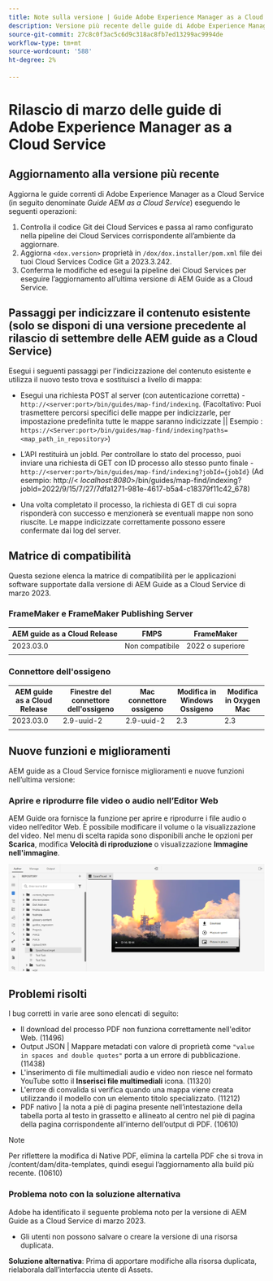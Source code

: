 ```yaml
---
title: Note sulla versione | Guide Adobe Experience Manager as a Cloud Service, versione di marzo 2023
description: Versione più recente delle guide di Adobe Experience Manager as a Cloud Service
source-git-commit: 27c8c0f3ac5c6d9c318ac8fb7ed13299ac9994de
workflow-type: tm+mt
source-wordcount: '588'
ht-degree: 2%

---
```


# Rilascio di marzo delle guide di Adobe Experience Manager as a Cloud Service

## Aggiornamento alla versione più recente

Aggiorna le guide correnti di Adobe Experience Manager as a Cloud Service (in seguito denominate *Guide AEM as a Cloud Service*) eseguendo le seguenti operazioni:
1. Controlla il codice Git dei Cloud Services e passa al ramo configurato nella pipeline dei Cloud Services corrispondente all’ambiente da aggiornare.
2. Aggiorna `<dox.version>` proprietà in `/dox/dox.installer/pom.xml` file dei tuoi Cloud Services Codice Git a 2023.3.242.
3. Conferma le modifiche ed esegui la pipeline dei Cloud Services per eseguire l’aggiornamento all’ultima versione di AEM Guide as a Cloud Service.

## Passaggi per indicizzare il contenuto esistente (solo se disponi di una versione precedente al rilascio di settembre delle AEM guide as a Cloud Service)

Esegui i seguenti passaggi per l’indicizzazione del contenuto esistente e utilizza il nuovo testo trova e sostituisci a livello di mappa:

* Esegui una richiesta POST al server (con autenticazione corretta) - `http://<server:port>/bin/guides/map-find/indexing`.
(Facoltativo: Puoi trasmettere percorsi specifici delle mappe per indicizzarle, per impostazione predefinita tutte le mappe saranno indicizzate || Esempio : `https://<Server:port>/bin/guides/map-find/indexing?paths=<map_path_in_repository>`)

* L’API restituirà un jobId. Per controllare lo stato del processo, puoi inviare una richiesta di GET con ID processo allo stesso punto finale - `http://<server:port>/bin/guides/map-find/indexing?jobId={jobId}`
(Ad esempio: http://&lt;
_localhost:8080_>/bin/guides/map-find/indexing?jobId=2022/9/15/7/27/7dfa1271-981e-4617-b5a4-c18379f11c42_678)

* Una volta completato il processo, la richiesta di GET di cui sopra risponderà con successo e menzionerà se eventuali mappe non sono riuscite. Le mappe indicizzate correttamente possono essere confermate dai log del server.

## Matrice di compatibilità

Questa sezione elenca la matrice di compatibilità per le applicazioni software supportate dalla versione di AEM Guide as a Cloud Service di marzo 2023.

### FrameMaker e FrameMaker Publishing Server

| AEM guide as a Cloud Release | FMPS | FrameMaker |
| --- | --- | --- |
| 2023.03.0 | Non compatibile | 2022 o superiore |
|  |  |  |


### Connettore dell&#39;ossigeno

| AEM guide as a Cloud Release | Finestre del connettore dell&#39;ossigeno | Mac connettore ossigeno | Modifica in Windows Ossigeno | Modifica in Oxygen Mac |
| --- | --- | --- | --- | --- |
| 2023.03.0 | 2.9-uuid-2 | 2.9-uuid-2 | 2.3 | 2.3 |
|  |  |  |  |


## Nuove funzioni e miglioramenti

AEM guide as a Cloud Service fornisce miglioramenti e nuove funzioni nell’ultima versione:

### Aprire e riprodurre file video o audio nell’Editor Web

AEM Guide ora fornisce la funzione per aprire e riprodurre i file audio o video nell’editor Web. È possibile modificare il volume o la visualizzazione del video. Nel menu di scelta rapida sono disponibili anche le opzioni per **Scarica**, modifica **Velocità di riproduzione** o visualizzazione **Immagine nell&#39;immagine**.

<img src="assets/video-web-editor.png" alt="riprodurre video" width="600">


## Problemi risolti

I bug corretti in varie aree sono elencati di seguito:

* Il download del processo PDF non funziona correttamente nell&#39;editor Web. (11496)
* Output JSON | Mappare metadati con valore di proprietà come `"value in spaces and double quotes"` porta a un errore di pubblicazione. (11438)
* L&#39;inserimento di file multimediali audio e video non riesce nel formato YouTube sotto il **Inserisci file multimediali** icona. (11320)
* L&#39;errore di convalida si verifica quando una mappa viene creata utilizzando il modello con un elemento titolo specializzato. (11212)
* PDF nativo | la nota a piè di pagina presente nell’intestazione della tabella porta al testo in grassetto e allineato al centro nel piè di pagina della pagina corrispondente all’interno dell’output di PDF. (10610)
>[!NOTE]
>
>Per riflettere la modifica di Native PDF, elimina la cartella PDF che si trova in /content/dam/dita-templates, quindi esegui l’aggiornamento alla build più recente. (10610)

### Problema noto con la soluzione alternativa

Adobe ha identificato il seguente problema noto per la versione di AEM Guide as a Cloud Service di marzo 2023.

* Gli utenti non possono salvare o creare la versione di una risorsa duplicata.

**Soluzione alternativa**: Prima di apportare modifiche alla risorsa duplicata, rielaborala dall’interfaccia utente di Assets.

